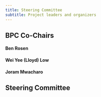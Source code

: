```yaml
---
title: Steering Committee
subtitle: Project leaders and organizers
---
```


## BPC Co-Chairs

#### Ben Rosen

#### Wei Yee (Lloyd) Low

#### Joram Mwacharo

## Steering Committee

